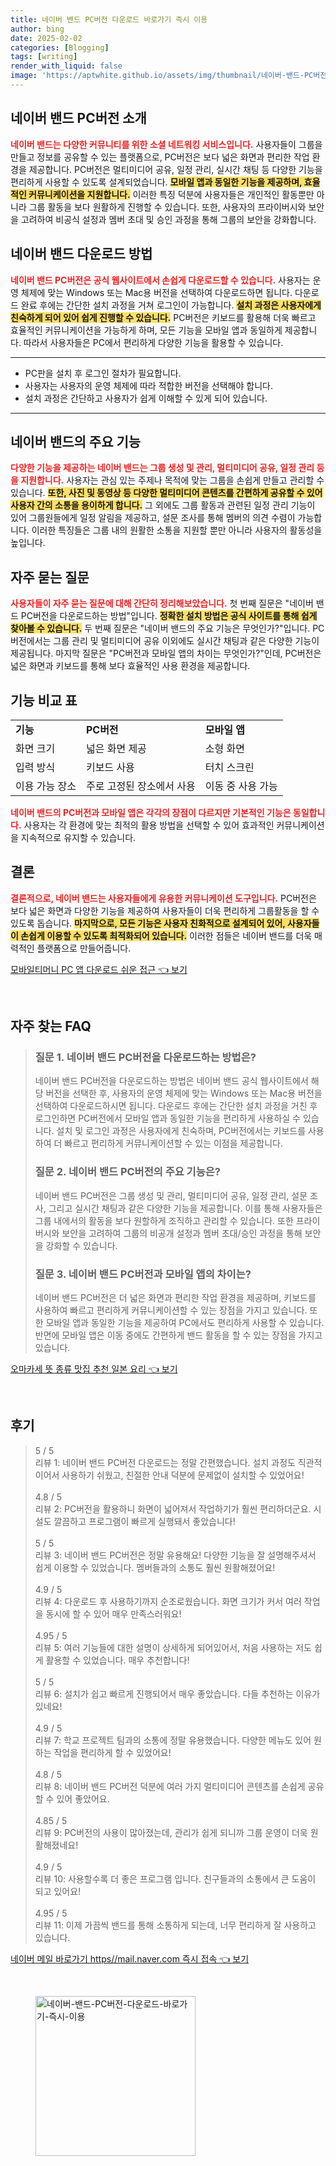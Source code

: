```yaml
---
title: 네이버 밴드 PC버전 다운로드 바로가기 즉시 이용
author: bing
date: 2025-02-02
categories: [Blogging]
tags: [writing]
render_with_liquid: false
image: 'https://aptwhite.github.io/assets/img/thumbnail/네이버-밴드-PC버전-다운로드-바로가기-즉시-이용.webp'
---
```



<h2 id='네이버밴드PC버전소개'>네이버 밴드 PC버전 소개</h2>

<p><b><span style="color: #ee2323;">네이버 밴드는 다양한 커뮤니티를 위한 소셜 네트워킹 서비스입니다.</span></b> 사용자들이 그룹을 만들고 정보를 공유할 수 있는 플랫폼으로, PC버전은 보다 넓은 화면과 편리한 작업 환경을 제공합니다. PC버전은 멀티미디어 공유, 일정 관리, 실시간 채팅 등 다양한 기능을 편리하게 사용할 수 있도록 설계되었습니다. <b><span style="background-color: #ffe066;">모바일 앱과 동일한 기능을 제공하며, 효율적인 커뮤니케이션을 지원합니다.</span></b> 이러한 특징 덕분에 사용자들은 개인적인 활동뿐만 아니라 그룹 활동을 보다 원활하게 진행할 수 있습니다. 또한, 사용자의 프라이버시와 보안을 고려하여 비공식 설정과 멤버 초대 및 승인 과정을 통해 그룹의 보안을 강화합니다.</p>

<h2 id='네이버밴드다운로드방법'>네이버 밴드 다운로드 방법</h2>

<p><b><span style="color: #ee2323;">네이버 밴드 PC버전은 공식 웹사이트에서 손쉽게 다운로드할 수 있습니다.</span></b> 사용자는 운영 체제에 맞는 Windows 또는 Mac용 버전을 선택하여 다운로드하면 됩니다. 다운로드 완료 후에는 간단한 설치 과정을 거쳐 로그인이 가능합니다. <b><span style="background-color: #ffe066;">설치 과정은 사용자에게 친숙하게 되어 있어 쉽게 진행할 수 있습니다.</span></b> PC버전은 키보드를 활용해 더욱 빠르고 효율적인 커뮤니케이션을 가능하게 하며, 모든 기능을 모바일 앱과 동일하게 제공합니다. 따라서 사용자들은 PC에서 편리하게 다양한 기능을 활용할 수 있습니다.</p>

<hr />

<ul>
    <li>PC판을 설치 후 로그인 절차가 필요합니다.</li>
    <li>사용자는 사용자의 운영 체제에 따라 적합한 버전을 선택해야 합니다.</li>
    <li>설치 과정은 간단하고 사용자가 쉽게 이해할 수 있게 되어 있습니다.</li>
</ul>

<hr />

<h2 id='주요기능소개'>네이버 밴드의 주요 기능</h2>

<p><b><span style="color: #ee2323;">다양한 기능을 제공하는 네이버 밴드는 그룹 생성 및 관리, 멀티미디어 공유, 일정 관리 등을 지원합니다.</span></b> 사용자는 관심 있는 주제나 목적에 맞는 그룹을 손쉽게 만들고 관리할 수 있습니다. <b><span style="background-color: #ffe066;">또한, 사진 및 동영상 등 다양한 멀티미디어 콘텐츠를 간편하게 공유할 수 있어 사용자 간의 소통을 용이하게 합니다.</span></b> 그 외에도 그룹 활동과 관련된 일정 관리 기능이 있어 그룹원들에게 일정 알림을 제공하고, 설문 조사를 통해 멤버의 의견 수렴이 가능합니다. 이러한 특징들은 그룹 내의 원활한 소통을 지원할 뿐만 아니라 사용자의 활동성을 높입니다.</p>

<h2 id='자주묻는질문'>자주 묻는 질문</h2>

<p><b><span style="color: #ee2323;">사용자들이 자주 묻는 질문에 대해 간단히 정리해보았습니다.</span></b> 첫 번째 질문은 "네이버 밴드 PC버전을 다운로드하는 방법"입니다. <b><span style="background-color: #ffe066;">정확한 설치 방법은 공식 사이트를 통해 쉽게 찾아볼 수 있습니다.</span></b> 두 번째 질문은 "네이버 밴드의 주요 기능은 무엇인가?"입니다. PC버전에서는 그룹 관리 및 멀티미디어 공유 이외에도 실시간 채팅과 같은 다양한 기능이 제공됩니다. 마지막 질문은 "PC버전과 모바일 앱의 차이는 무엇인가?"인데, PC버전은 넓은 화면과 키보드를 통해 보다 효율적인 사용 환경을 제공합니다.</p>

<h2 id='기능비교표'>기능 비교 표</h2>

<table>
    <tr>
        <td><b>기능</b></td>
        <td><b>PC버전</b></td>
        <td><b>모바일 앱</b></td>
    </tr>
    <tr>
        <td>화면 크기</td>
        <td>넓은 화면 제공</td>
        <td>소형 화면</td>
    </tr>
    <tr>
        <td>입력 방식</td>
        <td>키보드 사용</td>
        <td>터치 스크린</td>
    </tr>
    <tr>
        <td>이용 가능 장소</td>
        <td>주로 고정된 장소에서 사용</td>
        <td>이동 중 사용 가능</td>
    </tr>
</table>

<p><b><span style="color: #ee2323;">네이버 밴드의 PC버전과 모바일 앱은 각각의 장점이 다르지만 기본적인 기능은 동일합니다.</span></b> 사용자는 각 환경에 맞는 최적의 활용 방법을 선택할 수 있어 효과적인 커뮤니케이션을 지속적으로 유지할 수 있습니다.</p>

<h2 id='결론'>결론</h2>

<p><b><span style="color: #ee2323;">결론적으로, 네이버 밴드는 사용자들에게 유용한 커뮤니케이션 도구입니다.</span></b> PC버전은 보다 넓은 화면과 다양한 기능을 제공하여 사용자들이 더욱 편리하게 그룹활동을 할 수 있도록 돕습니다. <b><span style="background-color: #ffe066;">마지막으로, 모든 기능은 사용자 친화적으로 설계되어 있어, 사용자들이 손쉽게 이용할 수 있도록 최적화되어 있습니다.</span></b> 이러한 점들은 네이버 밴드를 더욱 매력적인 플랫폼으로 만들어줍니다.</p>


<p><a class="click-button" title="모바일티머니 PC 앱 다운로드 쉬운 접근" href="https://aptwhite.github.io/posts/%EB%AA%A8%EB%B0%94%EC%9D%BC%ED%8B%B0%EB%A8%B8%EB%8B%88-PC-%EC%95%B1-%EB%8B%A4%EC%9A%B4%EB%A1%9C%EB%93%9C-%EC%89%AC%EC%9A%B4-%EC%A0%91%EA%B7%BC/" rel="dofollow">모바일티머니 PC 앱 다운로드 쉬운 접근 👈 보기</a></p><br>
<h2 id='자주_찾는_FAQ'>자주 찾는 FAQ</h2>
<div itemscope="" itemtype="https://schema.org/FAQPage"> 
<blockquote> 
<div itemscope="" itemprop="mainEntity" itemtype="https://schema.org/Question"> 
<h3 itemprop="name">질문 1. 네이버 밴드 PC버전을 다운로드하는 방법은?</h3> 
<div itemscope="" itemprop="acceptedAnswer" itemtype="https://schema.org/Answer"> 
<span itemprop="text"> 
<p>네이버 밴드 PC버전을 다운로드하는 방법은 네이버 밴드 공식 웹사이트에서 해당 버전을 선택한 후, 사용자의 운영 체제에 맞는 Windows 또는 Mac용 버전을 선택하여 다운로드하시면 됩니다. 다운로드 후에는 간단한 설치 과정을 거친 후 로그인하면 PC버전에서 모바일 앱과 동일한 기능을 편리하게 사용하실 수 있습니다. 설치 및 로그인 과정은 사용자에게 친숙하며, PC버전에서는 키보드를 사용하여 더 빠르고 편리하게 커뮤니케이션할 수 있는 이점을 제공합니다.</p> 
</span> 
</div> 
</div> 

<div itemscope="" itemprop="mainEntity" itemtype="https://schema.org/Question"> 
<h3 itemprop="name">질문 2. 네이버 밴드 PC버전의 주요 기능은?</h3> 
<div itemscope="" itemprop="acceptedAnswer" itemtype="https://schema.org/Answer"> 
<span itemprop="text"> 
<p>네이버 밴드 PC버전은 그룹 생성 및 관리, 멀티미디어 공유, 일정 관리, 설문 조사, 그리고 실시간 채팅과 같은 다양한 기능을 제공합니다. 이를 통해 사용자들은 그룹 내에서의 활동을 보다 원할하게 조직하고 관리할 수 있습니다. 또한 프라이버시와 보안을 고려하여 그룹의 비공개 설정과 멤버 초대/승인 과정을 통해 보안을 강화할 수 있습니다.</p> 
</span> 
</div> 
</div>

<div itemscope="" itemprop="mainEntity" itemtype="https://schema.org/Question"> 
<h3 itemprop="name">질문 3. 네이버 밴드 PC버전과 모바일 앱의 차이는?</h3> 
<div itemscope="" itemprop="acceptedAnswer" itemtype="https://schema.org/Answer"> 
<span itemprop="text"> 
<p>네이버 밴드 PC버전은 더 넓은 화면과 편리한 작업 환경을 제공하며, 키보드를 사용하여 빠르고 편리하게 커뮤니케이션할 수 있는 장점을 가지고 있습니다. 또한 모바일 앱과 동일한 기능을 제공하여 PC에서도 편리하게 사용할 수 있습니다. 반면에 모바일 앱은 이동 중에도 간편하게 밴드 활동을 할 수 있는 장점을 가지고 있습니다.</p> 
</span> 
</div> 
</div> 
</blockquote> 
</div>
<p><a class="click-button" title="오마카세 뜻 종류 맛집 추천 일본 요리" href="https://aptwhite.github.io/posts/%EC%98%A4%EB%A7%88%EC%B9%B4%EC%84%B8-%EB%9C%BB-%EC%A2%85%EB%A5%98-%EB%A7%9B%EC%A7%91-%EC%B6%94%EC%B2%9C-%EC%9D%BC%EB%B3%B8-%EC%9A%94%EB%A6%AC/" rel="dofollow">오마카세 뜻 종류 맛집 추천 일본 요리 👈 보기</a></p><br>
<h2 id='후기'>후기</h2>
<div itemscope itemtype="https://schema.org/Product">
  <blockquote>
  <div itemprop="review" itemscope itemtype="https://schema.org/Review">
      <div itemprop="reviewRating" itemscope itemtype="https://schema.org/Rating"> <span itemprop="ratingValue">5</span> / <span itemprop="bestRating">5</span> </div>
      <span itemprop="reviewBody">리뷰 1: 네이버 밴드 PC버전 다운로드는 정말 간편했습니다. 설치 과정도 직관적이어서 사용하기 쉬웠고, 친절한 안내 덕분에 문제없이 설치할 수 있었어요!</span>
  </div>
  <br>
  <div itemprop="review" itemscope itemtype="https://schema.org/Review">
      <div itemprop="reviewRating" itemscope itemtype="https://schema.org/Rating"> <span itemprop="ratingValue">4.8</span> / <span itemprop="bestRating">5</span> </div>
      <span itemprop="reviewBody">리뷰 2: PC버전을 활용하니 화면이 넓어져서 작업하기가 훨씬 편리하더군요. 시설도 깔끔하고 프로그램이 빠르게 실행돼서 좋았습니다!</span>
  </div>
  <br>
  <div itemprop="review" itemscope itemtype="https://schema.org/Review">
      <div itemprop="reviewRating" itemscope itemtype="https://schema.org/Rating"> <span itemprop="ratingValue">5</span> / <span itemprop="bestRating">5</span> </div>
      <span itemprop="reviewBody">리뷰 3: 네이버 밴드 PC버전은 정말 유용해요! 다양한 기능을 잘 설명해주셔서 쉽게 이용할 수 있었습니다. 멤버들과의 소통도 훨씬 원활해졌어요!</span>
  </div>
  <br>
  <div itemprop="review" itemscope itemtype="https://schema.org/Review">
      <div itemprop="reviewRating" itemscope itemtype="https://schema.org/Rating"> <span itemprop="ratingValue">4.9</span> / <span itemprop="bestRating">5</span> </div>
      <span itemprop="reviewBody">리뷰 4: 다운로드 후 사용하기까지 순조로웠습니다. 화면 크기가 커서 여러 작업을 동시에 할 수 있어 매우 만족스러워요!</span>
  </div>
  <br>
  <div itemprop="review" itemscope itemtype="https://schema.org/Review">
      <div itemprop="reviewRating" itemscope itemtype="https://schema.org/Rating"> <span itemprop="ratingValue">4.95</span> / <span itemprop="bestRating">5</span> </div>
      <span itemprop="reviewBody">리뷰 5: 여러 기능들에 대한 설명이 상세하게 되어있어서, 처음 사용하는 저도 쉽게 활용할 수 있었습니다. 매우 추천합니다!</span>
  </div>
  <br>
  <div itemprop="review" itemscope itemtype="https://schema.org/Review">
      <div itemprop="reviewRating" itemscope itemtype="https://schema.org/Rating"> <span itemprop="ratingValue">5</span> / <span itemprop="bestRating">5</span> </div>
      <span itemprop="reviewBody">리뷰 6: 설치가 쉽고 빠르게 진행되어서 매우 좋았습니다. 다들 추천하는 이유가 있네요!</span>
  </div>
  <br>
  <div itemprop="review" itemscope itemtype="https://schema.org/Review">
      <div itemprop="reviewRating" itemscope itemtype="https://schema.org/Rating"> <span itemprop="ratingValue">4.9</span> / <span itemprop="bestRating">5</span> </div>
      <span itemprop="reviewBody">리뷰 7: 학교 프로젝트 팀과의 소통에 정말 유용했습니다. 다양한 메뉴도 있어 원하는 작업을 편리하게 할 수 있었어요!</span>
  </div>
  <br>
  <div itemprop="review" itemscope itemtype="https://schema.org/Review">
      <div itemprop="reviewRating" itemscope itemtype="https://schema.org/Rating"> <span itemprop="ratingValue">4.8</span> / <span itemprop="bestRating">5</span> </div>
      <span itemprop="reviewBody">리뷰 8: 네이버 밴드 PC버전 덕분에 여러 가지 멀티미디어 콘텐츠를 손쉽게 공유할 수 있어 좋았어요.</span>
  </div>
  <br>
  <div itemprop="review" itemscope itemtype="https://schema.org/Review">
      <div itemprop="reviewRating" itemscope itemtype="https://schema.org/Rating"> <span itemprop="ratingValue">4.85</span> / <span itemprop="bestRating">5</span> </div>
      <span itemprop="reviewBody">리뷰 9: PC버전의 사용이 많아졌는데, 관리가 쉽게 되니까 그룹 운영이 더욱 원활해졌네요!</span>
  </div>
  <br>
  <div itemprop="review" itemscope itemtype="https://schema.org/Review">
      <div itemprop="reviewRating" itemscope itemtype="https://schema.org/Rating"> <span itemprop="ratingValue">4.9</span> / <span itemprop="bestRating">5</span> </div>
      <span itemprop="reviewBody">리뷰 10: 사용할수록 더 좋은 프로그램 입니다. 친구들과의 소통에서 큰 도움이 되고 있어요!</span>
  </div>
  <br>
  <div itemprop="review" itemscope itemtype="https://schema.org/Review">
      <div itemprop="reviewRating" itemscope itemtype="https://schema.org/Rating"> <span itemprop="ratingValue">4.95</span> / <span itemprop="bestRating">5</span> </div>
      <span itemprop="reviewBody">리뷰 11: 이제 가끔씩 밴드를 통해 소통하게 되는데, 너무 편리하게 잘 사용하고 있습니다.</span>
  </div>
  </blockquote>
</div>
<p><a class="click-button" title="네이버 메일 바로가기 https//mail.naver.com 즉시 접속" href="https://aptwhite.github.io/posts/%EB%84%A4%EC%9D%B4%EB%B2%84-%EB%A9%94%EC%9D%BC-%EB%B0%94%EB%A1%9C%EA%B0%80%EA%B8%B0-httpsmail.naver.com-%EC%A6%89%EC%8B%9C-%EC%A0%91%EC%86%8D/" rel="dofollow">네이버 메일 바로가기 https//mail.naver.com 즉시 접속 👈 보기</a></p><br>
<figure class="image"><img src="https://aptwhite.github.io/assets/img/thumbnail/네이버-밴드-PC버전-다운로드-바로가기-즉시-이용.webp" alt="네이버-밴드-PC버전-다운로드-바로가기-즉시-이용" width="256" height="256"></figure>